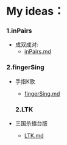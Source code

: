 
# My ideas： 

### 1.inPairs
* 成双成对:
  * [inPairs.md](https://github.com/wteam-xq/myIdeas/blob/master/inPairs.md)

### 2.fingerSing
* 手指K歌
  * [fingerSing.md](https://github.com/wteam-xq/myIdeas/blob/master/fingerSing.md)

  ### 2.LTK
* 三国杀擂台版
  * [LTK.md](https://github.com/wteam-xq/myIdeas/blob/master/LTK.md)